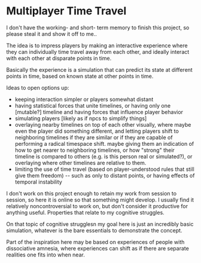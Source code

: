 # Multiplayer Time Travel

I don't have the working- and short- term memory to finish this project, so please steal it and show it off to me..

The idea is to impress players by making an interactive experience where they can individually time travel away from each other, and ideally interact with each other at disparate points in time.

Basically the experience is a simulation that can predict its state at different points in time, based on known state at other points in time.

Ideas to open options up:
- keeping interaction simpler or players somewhat distant
- having statistical forces that unite timelines, or having only one [mutable?] timeline and having forces that influence player behavior
- simulating players [likely as if npcs to simplify things]
- overlaying nearby timelines on top of each other visually, where maybe even the player did something different, and letting players shift to neighboring timelines if they are similar or if they are capable of performing a radical timespace shift.  maybe giving them an indication of how to get nearer to neighboring timelines, or how "strong" their timeline is compared to others (e.g. is this person real or simulated?), or overlaying where other timelines are relative to them.
- limiting the use of time travel (based on player-understood rules that still give them freedom) -- such as only to distant points, or having effects of temporal instability

I don't work on this project enough to retain my work from session to session, so here it is online so that something might develop. I usually find it relatively noncontroversial to work on, but don't consider it productive for anything useful. Properties that relate to my cognitive struggles.

On that topic of cognitive strugglesn my goal here is just an incredibly basic simulation, whatever is the bare essentials to demonstrate the concept.

Part of the inspiration here may be based on experiences of people with dissociative amnesia, where experiences can shift as if there are separate realities one fits into when near.
